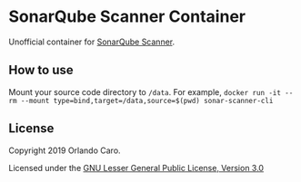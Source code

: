 # SonarQube Scanner Container

Unofficial container for [SonarQube Scanner](https://github.com/SonarSource/sonar-scanner-cli).

## How to use

Mount your source code directory to `/data`.  For example, `docker run -it --rm --mount type=bind,target=/data,source=$(pwd) sonar-scanner-cli`

## License

Copyright 2019 Orlando Caro.

Licensed under the [GNU Lesser General Public License, Version 3.0](LICENSE)
